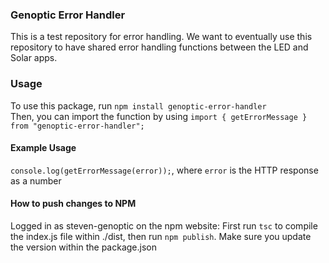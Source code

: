 ### Genoptic Error Handler

This is a test repository for error handling. We want to eventually use this repository to have shared error handling functions between the LED and Solar apps.

### Usage

To use this package, run `npm install genoptic-error-handler`<br />
Then, you can import the function by using `import { getErrorMessage } from "genoptic-error-handler";`

#### Example Usage

`console.log(getErrorMessage(error));`, where `error` is the HTTP response as a number

#### How to push changes to NPM

Logged in as steven-genoptic on the npm website: First run `tsc` to compile the index.js file within ./dist, then run `npm publish`. Make sure you update the version within the package.json
